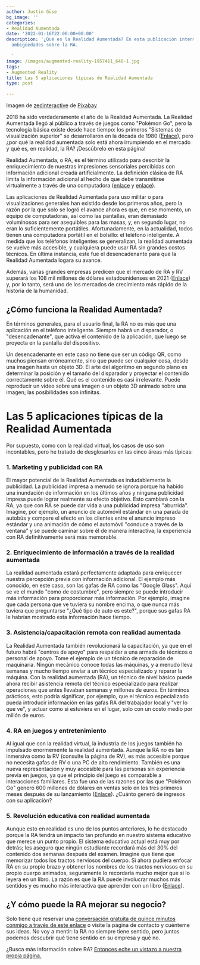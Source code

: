 ```yaml
---
author: Justin Güse
bg_image: ''
categories:
- Realidad Aumentada
date: '2022-01-16T22:00:00+00:00'
description: '¿Qué es la Realidad Aumentada? En esta publicación intento aclarar algunas
  ambigüedades sobre la RA.

  '
image: /images/augmented-reality-1957411_640-1.jpg
tags:
- Augmented Reality
title: Las 5 aplicaciones típicas de Realidad Aumentada
type: post

---
```

Imagen de <a href="[https://pixabay.com/users/zedinteractive-4197605/?utm_source=link-attribution&amp;utm_medium=referral&amp;utm_campaign=image&amp;utm_content=1957411](https://pixabay.com/users/zedinteractive-4197605/?utm_source=link-attribution&amp;utm_medium=referral&amp;utm_campaign=image&amp;utm_content=1957411)">zedinteractive</a> de <a href="[https://pixabay.com/?utm_source=link-attribution&amp;utm_medium=referral&amp;utm_campaign=image&amp;utm_content=1957411](https://pixabay.com/users/zedinteractive-4197605/?utm_source=link-attribution&amp;utm_medium=referral&amp;utm_campaign=image&amp;utm_content=1957411)">Pixabay</a>

2018 ha sido verdaderamente el año de la Realidad Aumentada. La Realidad Aumentada llegó al público a través de juegos como "Pokémon Go", pero la tecnología básica existe desde hace tiempo: los primeros "Sistemas de visualización superior" se desarrollaron en la década de 1980 ([Enlace](http://techland.time.com/2012/11/02/eye-am-a-camera-surveillance-and-sousveillance-in-the-glassage/)), pero ¿por qué la realidad aumentada solo está ahora irrumpiendo en el mercado y qué es, en realidad, la RA? ¡Descúbrelo en esta página!

Realidad Aumentada, o RA, es el término utilizado para describir la enriquecimiento de nuestras impresiones sensoriales percibidas con información adicional creada artificialmente. La definición clásica de RA limita la información adicional al hecho de que debe transmitirse virtualmente a través de una computadora ([enlace](https://www.bloomberg.com/news/videos/2016-11-17/ar-vr-is-fourth-wave-of-technology-digi-capital-founder) y [enlace](https://doi.org/10.1117/12.197321)).

Las aplicaciones de Realidad Aumentada para uso militar o para visualizaciones generales han existido desde los primeros años, pero la razón por la que solo se logró el avance ahora es que, en ese momento, un equipo de computadoras, así como las pantallas, eran demasiado voluminosos para ser asequibles para las masas, y, en segundo lugar, no eran lo suficientemente portátiles. Afortunadamente, en la actualidad, todos tienen una computadora portátil en el bolsillo: el teléfono inteligente. A medida que los teléfonos inteligentes se generalizan, la realidad aumentada se vuelve más accesible, y cualquiera puede usar RA sin grandes costos técnicos. En última instancia, este fue el desencadenante para que la Realidad Aumentada logara su avance.

Además, varias grandes empresas predicen que el mercado de RA y RV superará los 108 mil millones de dólares estadounidenses en 2021 ([Enlace](https://techcrunch.com/2017/01/11/the-reality-of-vrar-growth/)) y, por lo tanto, será uno de los mercados de crecimiento más rápido de la historia de la humanidad.

## ¿Cómo funciona la Realidad Aumentada?

En términos generales, para el usuario final, la RA no es más que una aplicación en el teléfono inteligente. Siempre habrá un disparador, o "desencadenante", que activa el contenido de la aplicación, que luego se proyecta en la pantalla del dispositivo.

Un desencadenante en este caso no tiene que ser un código QR, como muchos piensan erróneamente, sino que puede ser cualquier cosa, desde una imagen hasta un objeto 3D. El arte del algoritmo en segundo plano es determinar la posición y el tamaño del disparador y proyectar el contenido correctamente sobre él. Qué es el contenido es casi irrelevante. Puede reproducir un video sobre una imagen o un objeto 3D animado sobre una imagen; las posibilidades son infinitas.

# Las 5 aplicaciones típicas de la Realidad Aumentada

Por supuesto, como con la realidad virtual, los casos de uso son incontables, pero he tratado de desglosarlos en las cinco áreas más típicas:

### 1. Marketing y publicidad con RA

El mayor potencial de la Realidad Aumentada es indudablemente la publicidad. La publicidad impresa a menudo se ignora porque ha habido una inundación de información en los últimos años y ninguna publicidad impresa puede lograr realmente su efecto objetivo. Esto cambiará con la RA, ya que con RA se puede dar vida a una publicidad impresa "aburrida". Imagine, por ejemplo, un anuncio de automóvil estándar en una parada de autobús y compare el efecto en los clientes entre el anuncio impreso estándar y una animación de cómo el automóvil "conduce a través de la ventana" y se puede caminar sobre él de manera interactiva; la experiencia con RA definitivamente será más memorable.

### 2. Enriquecimiento de información a través de la realidad aumentada

La realidad aumentada estará perfectamente adaptada para enriquecer nuestra percepción previa con información adicional. El ejemplo más conocido, en este caso, son las gafas de RA como las "Google Glass". Aquí se ve el mundo "como de costumbre", pero siempre se puede introducir más información para proporcionar más información. Por ejemplo, imagine que cada persona que ve tuviera su nombre encima, o que nunca más tuviera que preguntarse "¿Qué tipo de auto es este?", porque sus gafas RA le habrían mostrado esta información hace tiempo.

### 3. Asistencia/capacitación remota con realidad aumentada

La Realidad Aumentada también revolucionará la capacitación, ya que en el futuro habrá "centros de apoyo" para respaldar a una armada de técnicos o personal de apoyo. Tome el ejemplo de un técnico de reparación de maquinaria. Ningún mecánico conoce todas las máquinas, y a menudo lleva semanas y mucho tiempo enviar a un técnico especializado y reparar la máquina. Con la realidad aumentada (RA), un técnico de nivel básico puede ahora recibir asistencia remota del técnico especializado para realizar operaciones que antes llevaban semanas y millones de euros. En términos prácticos, esto podría significar, por ejemplo, que el técnico especializado pueda introducir información en las gafas RA del trabajador local y "ver lo que ve", y actuar como si estuviera en el lugar, solo con un costo medio por millón de euros.

### 4. RA en juegos y entretenimiento

Al igual que con la realidad virtual, la industria de los juegos también ha impulsado enormemente la realidad aumentada. Aunque la RA no es tan inmersiva como la RV (consulte la página de RV), es más accesible porque no necesita gafas de RV o una PC de alto rendimiento. También es una nueva representación y muy accesible para las personas sin experiencia previa en juegos, ya que el principio del juego es comparable a interacciones familiares. Esta fue una de las razones por las que "Pokémon Go" generó 600 millones de dólares en ventas solo en los tres primeros meses después de su lanzamiento ([Enlace](http://venturebeat.com/2016/10/20/pokemon-go-is-the-fastest-mobile-game-to-hit-600-million-in-revenues/)). ¿Cuánto generó de ingresos con su aplicación?

### 5. Revolución educativa con realidad aumentada

Aunque esto en realidad es uno de los puntos anteriores, lo he destacado porque la RA tendrá un impacto tan profundo en nuestro sistema educativo que merece un punto propio. El sistema educativo actual está muy por detrás; les aseguro que ningún estudiante recordará más del 30% del contenido dos semanas después del examen. Imagine que tiene que memorizar todos los tractos nerviosos del cuerpo. Si ahora pudiera enfocar RA en su propio brazo y obtener los nombres de los tractos nerviosos en su propio cuerpo animados, seguramente lo recordaría mucho mejor que si lo leyera en un libro. La razón es que la RA puede involucrar muchos más sentidos y es mucho más interactiva que aprender con un libro ([Enlace](https://pdfs.semanticscholar.org/1881/0b28c827511c3d1695de59078c3ee8eaaa37.pdf)).

## ¿Y cómo puede la RA mejorar su negocio?

Solo tiene que reservar una [conversación gratuita de quince minutos conmigo a través de este enlace](https://www.datafortress.cloud/service/virtual-augmented-reality/) o visite la página de contacto y cuénteme sus ideas. No voy a mentir: la RA no siempre tiene sentido, pero juntos podemos descubrir qué tiene sentido en su empresa y qué no.

¿Busca más información sobre RA? [Entonces eche un vistazo a nuestra propia página.](https://www.datafortress.cloud/service/virtual-augmented-reality/)
